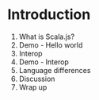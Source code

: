 
# Introduction

1. What is Scala.js?
2. Demo - Hello world
3. Interop
4. Demo - Interop
5. Language differences
6. Discussion
7. Wrap up
